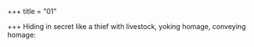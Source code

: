 +++
title = "01"

+++
Hiding in secret like a thief with livestock,
yoking homage, conveying homage: